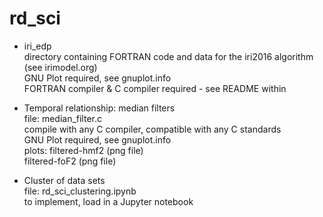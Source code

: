 # rd_sci  

* iri_edp  
  directory containing FORTRAN code and data for the iri2016 algorithm (see irimodel.org)  
  GNU Plot required, see gnuplot.info  
  FORTRAN compiler & C compiler required - see README within  
  
* Temporal relationship: median filters  
  file: median_filter.c  
  compile with any C compiler, compatible with any C standards  
  GNU Plot required, see gnuplot.info  
  plots: filtered-hmf2 (png file)  
         filtered-foF2 (png file)  
  
* Cluster of data sets  
  file: rd_sci_clustering.ipynb  
  to implement, load in a Jupyter notebook  
  
